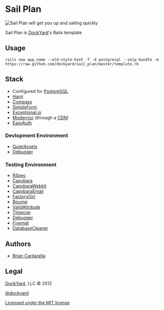 # Sail Plan #
![Sail Plan will get you up and sailing quickly](http://upload.wikimedia.org/wikipedia/commons/8/87/Tackling.png)

Sail Plan is [DockYard](http://dockyard.com)'s Rails template

## Usage ##

```
rails new app_name --old-style-hash -T -d postgresql --skip-bundle -m https://raw.github.com/dockyard/sail_plan/master/template.rb
```

## Stack ##

* Configured for [PostgreSQL](http://postgresql.org)
* [Haml](http://haml.info)
* [Compass](http://compass-style.org)
* [SimpleForm](https://github.com/plataformatec/simple_form)
* [Exceptional.io](http://exceptional.io)
* [Modernizr](http://modernizr.com) (through a [CDN](http://www.cdnjs.com))
* [EasyAuth](https://github.com/dockyard/easy_auth)

### Devlopment Environment ###

* [QuietAssets](https://github.com/evrone/quiet_assets)
* [Debugger](https://github.com/cldwalker/debugger)

### Testing Environment ###

* [RSpec](https://www.relishapp.com/rspec)
* [Capybara](https://github.com/jnicklas/capybara)
* [CapybaraWebkit](https://github.com/thoughtbot/capybara-webkit)
* [CapybaraEmail](https://github.com/dockyard/capybara-email)
* [FactoryGirl](https://github.com/thoughtbot/factory_girl)
* [Bourne](https://github.com/thoughtbot/bourne)
* [ValidAttribute](https://github.com/bcardarella/valid_attribute)
* [Timecop](https://github.com/jtrupiano/timecop)
* [Debugger](https://github.com/cldwalker/debugger)
* [Fivemat](https://github.com/tpope/fivemat)
* [DatabaseCleaner](https://github.com/bmabey/database_cleaner)

## Authors ##

* [Brian Cardarella](http://twitter.com/bcardarella)

## Legal ##

[DockYard](http://dockyard.com), LLC &copy; 2012

[@dockyard](http://twitter.com/dockyard)

[Licensed under the MIT license](http://www.opensource.org/licenses/mit-license.php)
